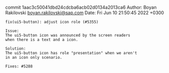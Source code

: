commit 1aac3c50041dbd24cdcba6acb02d0134a2013ca6
Author: Boyan Rakilovski <boyan.rakilovski@sap.com>
Date:   Fri Jun 10 21:50:45 2022 +0300

    fix(ui5-button): adjust icon role (#5355)
    
    Issue:
    The ui5-button icon was announced by the screen readers
    when there is a text and a icon.
    
    Solution:
    The ui5-button icon has role "presentation" when we aren't
    in an icon only scenario.
    
    Fixes: #5288
